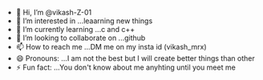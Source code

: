 - 👋 Hi, I’m @vikash-Z-01
- 👀 I’m interested in ...leaarning new things 
- 🌱 I’m currently learning ...c and c++
- 💞️ I’m looking to collaborate on ...github
- 📫 How to reach me ...DM me on my insta id (vikash_mrx) 
- 😄 Pronouns: ...I am not the best but I will create better things than other
- ⚡ Fun fact: ...You don't know about me anyhting until you meet me 

<!---
vikash-Z-01/vikash-Z-01 is a ✨ special ✨ repository because its `README.md` (this file) appears on your GitHub profile.
You can click the Preview link to take a look at your changes.
--->
